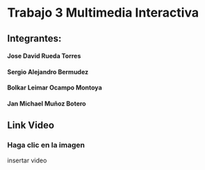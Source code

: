 # Trabajo 3 Multimedia Interactiva
## Integrantes:
#### Jose David Rueda Torres
#### Sergio Alejandro Bermudez
#### Bolkar Leimar Ocampo Montoya
#### Jan Michael Muñoz Botero
## Link Video
### Haga clic en la imagen
insertar video
